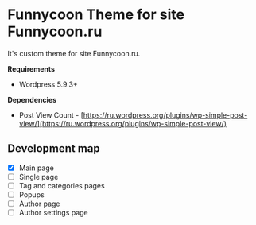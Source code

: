 # Funnycoon Theme for site Funnycoon.ru

It's custom theme for site Funnycoon.ru. 

**Requirements**

- Wordpress 5.9.3+

**Dependencies**

- Post View Count - [https://ru.wordpress.org/plugins/wp-simple-post-view/](https://ru.wordpress.org/plugins/wp-simple-post-view/)

## Development map

- [x] Main page
- [ ] Single page
- [ ] Tag and categories pages
- [ ] Popups
- [ ] Author page
- [ ] Author settings page